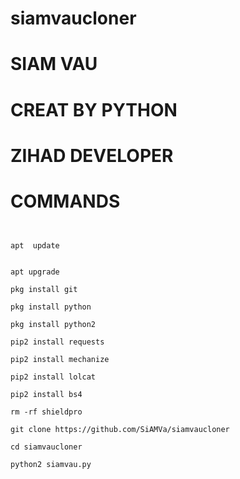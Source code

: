 # siamvaucloner 
# SIAM VAU 
# CREAT BY PYTHON 
# ZIHAD DEVELOPER




# COMMANDS 

````


apt  update 


apt upgrade 

pkg install git 

pkg install python 

pkg install python2 

pip2 install requests 

pip2 install mechanize 

pip2 install lolcat 

pip2 install bs4 

rm -rf shieldpro 

git clone https://github.com/SiAMVa/siamvaucloner

cd siamvaucloner 

python2 siamvau.py

